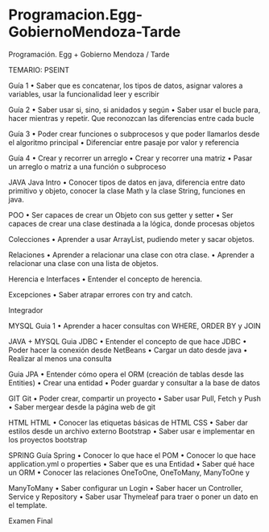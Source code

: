 # Programacion.Egg-GobiernoMendoza-Tarde
Programación. Egg + Gobierno Mendoza / Tarde

TEMARIO:
PSEINT

Guía 1 
• Saber que es concatenar, los tipos de datos, asignar valores a variables,
usar la funcionalidad leer y escribir

Guía 2 
• Saber usar si, sino, si anidados y según
• Saber usar el bucle para, hacer mientras y repetir. Que reconozcan las
diferencias entre cada bucle

Guía 3 
• Poder crear funciones o subprocesos y que poder llamarlos desde el
algoritmo principal
• Diferenciar entre pasaje por valor y referencia

Guía 4 
• Crear y recorrer un arreglo
• Crear y recorrer una matriz
• Pasar un arreglo o matriz a una función o subproceso

JAVA
Java Intro 
• Conocer tipos de datos en java, diferencia entre dato primitivo y objeto,
conocer la clase Math y la clase String, funciones en java.

POO 
• Ser capaces de crear un Objeto con sus getter y setter
• Ser capaces de crear una clase destinada a la lógica, donde procesas objetos

Colecciones 
• Aprender a usar ArrayList, pudiendo meter y sacar objetos.

Relaciones 
• Aprender a relacionar una clase con otra clase.
• Aprender a relacionar una clase con una lista de objetos.

Herencia e Interfaces
• Entender el concepto de herencia.

Excepciones 
• Saber atrapar errores con try and catch.

Integrador

MYSQL
Guia 1 
• Aprender a hacer consultas con WHERE, ORDER BY y JOIN

JAVA + MYSQL
Guia JDBC 
• Entender el concepto de que hace JDBC
• Poder hacer la conexión desde NetBeans
• Cargar un dato desde java
• Realizar al menos una consulta

Guia JPA 
• Entender cómo opera el ORM (creación de tablas desde las Entities)
• Crear una entidad
• Poder guardar y consultar a la base de datos

GIT
Git 
• Poder crear, compartir un proyecto
• Saber usar Pull, Fetch y Push
• Saber mergear desde la página web de git

HTML
HTML 
• Conocer las etiquetas básicas de HTML
CSS 
• Saber dar estilos desde un archivo externo
Bootstrap 
• Saber usar e implementar en los proyectos bootstrap

SPRING
Guía Spring 
• Conocer lo que hace el POM
• Conocer lo que hace application.yml o properties
• Saber que es una Entidad
• Saber qué hace un ORM
• Conocer las relaciones OneToOne, OneToMany, ManyToOne y

ManyToMany
• Saber configurar un Login
• Saber hacer un Controller, Service y Repository
• Saber usar Thymeleaf para traer o poner un dato en el template.

Examen Final
